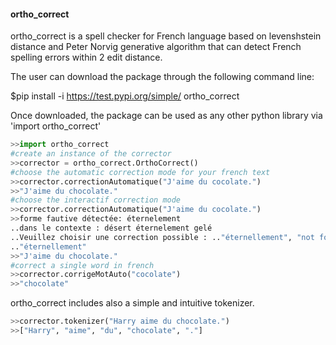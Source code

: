 #### ortho_correct

ortho_correct is a spell checker for French language based on levenshstein distance and Peter Norvig generative algorithm that can detect French spelling errors within 2 edit distance.

The user can download the package through the following command line:

$pip install -i https://test.pypi.org/simple/ ortho_correct

Once downloaded, the package can be used as any other python library via 'import ortho_correct'

```python
>>import ortho_correct
#create an instance of the corrector 
>>corrector = ortho_correct.OrthoCorrect() 
#choose the automatic correction mode for your french text
>>corrector.correctionAutomatique("J'aime du cocolate.")
>>"J'aime du chocolate."
#choose the interactif correction mode
>>corrector.correctionAutomatique("J'aime du cocolate.")
>>forme fautive détectée: éternelement
..dans le contexte : désert éternelement gelé
..Veuillez choisir une correction possible : .."éternellement", "not found"
.."éternellement" 
>>"J'aime du chocolate."
#correct a single word in french
>>corrector.corrigeMotAuto("cocolate")
>>"chocolate"
```

ortho_correct includes also a simple and intuitive tokenizer.

```python
>>corrector.tokenizer("Harry aime du chocolate.")
>>["Harry", "aime", "du", "chocolate", "."]
```

